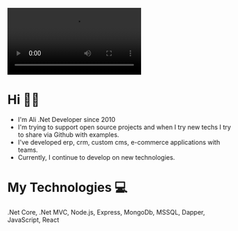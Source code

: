 ![](https://i.imgur.com/toEy8A2.mp4)


# Hi 🙋‍♂️

- I'm Ali .Net Developer since 2010
- I'm trying to support open source projects and when I try new techs I try to share via Github with examples.
- I've developed erp, crm, custom cms, e-commerce applications with teams.
- Currently, I continue to develop on new technologies.


# My Technologies 💻
.Net Core, .Net MVC, Node.js, Express, MongoDb, MSSQL, Dapper, JavaScript, React









